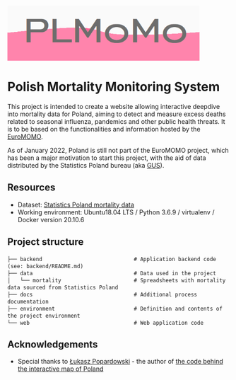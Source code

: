 <img src="web/static/images/logo.png" alt="drawing" width="435"/>

#  Polish Mortality Monitoring System

This project is intended to create a website allowing interactive deepdive into mortality data for Poland, aiming to detect and measure excess deaths related to seasonal influenza, pandemics and other public health threats. It is to be based on the functionalities and information hosted by the [EuroMOMO](https://www.euromomo.eu/). 

As of January 2022, Poland is still not part of the EuroMOMO project, which has been a major motivation to start this project, with the aid of data distributed by the Statistics Poland bureau (aka [GUS](https://stat.gov.pl/)).

## Resources

* Dataset: [Statistics Poland mortality data](https://stat.gov.pl/obszary-tematyczne/ludnosc/ludnosc/zgony-wedlug-tygodni,39,2.html)
* Working environment: Ubuntu18.04 LTS / Python 3.6.9 / virtualenv / Docker version 20.10.6

## Project structure

```
├── backend                             # Application backend code (see: backend/README.md)
├── data                                # Data used in the project
│   └── mortality                       # Spreadsheets with mortality data sourced from Statistics Poland
├── docs                                # Additional process documentation
├── environment                         # Definition and contents of the project environment
└── web                                 # Web application code

```

## Acknowledgements

* Special thanks to [Łukasz Popardowski](http://popardowski.pl/web/) - the author of [the code behind the interactive map of Poland](https://cssmapsplugin.com/get/poland/)